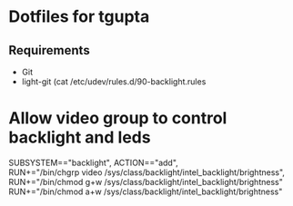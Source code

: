 # Dotfiles for tgupta

## Requirements

- Git
- light-git (cat /etc/udev/rules.d/90-backlight.rules                                                                                                                  
# Allow video group to control backlight and leds
SUBSYSTEM=="backlight", ACTION=="add", \
  RUN+="/bin/chgrp video /sys/class/backlight/intel_backlight/brightness", \
  RUN+="/bin/chmod g+w /sys/class/backlight/intel_backlight/brightness"
  RUN+="/bin/chmod a+w /sys/class/backlight/intel_backlight/brightness"

